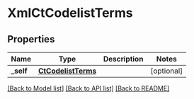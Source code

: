 # XmlCtCodelistTerms

## Properties
Name | Type | Description | Notes
------------ | ------------- | ------------- | -------------
**_self** | [**CtCodelistTerms**](CtCodelistTerms.md) |  | [optional] 

[[Back to Model list]](../README.md#documentation-for-models) [[Back to API list]](../README.md#documentation-for-api-endpoints) [[Back to README]](../README.md)



